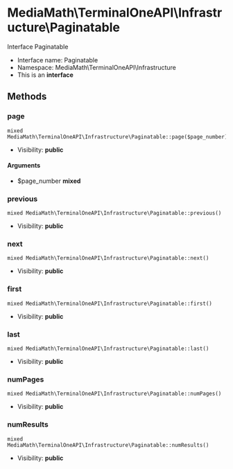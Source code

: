 MediaMath\TerminalOneAPI\Infrastructure\Paginatable
===============

Interface Paginatable




* Interface name: Paginatable
* Namespace: MediaMath\TerminalOneAPI\Infrastructure
* This is an **interface**






Methods
-------


### page

    mixed MediaMath\TerminalOneAPI\Infrastructure\Paginatable::page($page_number)





* Visibility: **public**


#### Arguments
* $page_number **mixed**



### previous

    mixed MediaMath\TerminalOneAPI\Infrastructure\Paginatable::previous()





* Visibility: **public**




### next

    mixed MediaMath\TerminalOneAPI\Infrastructure\Paginatable::next()





* Visibility: **public**




### first

    mixed MediaMath\TerminalOneAPI\Infrastructure\Paginatable::first()





* Visibility: **public**




### last

    mixed MediaMath\TerminalOneAPI\Infrastructure\Paginatable::last()





* Visibility: **public**




### numPages

    mixed MediaMath\TerminalOneAPI\Infrastructure\Paginatable::numPages()





* Visibility: **public**




### numResults

    mixed MediaMath\TerminalOneAPI\Infrastructure\Paginatable::numResults()





* Visibility: **public**



